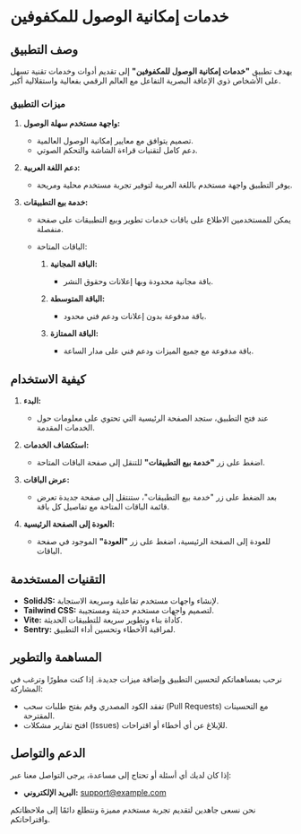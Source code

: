 # خدمات إمكانية الوصول للمكفوفين

## وصف التطبيق

يهدف تطبيق **"خدمات إمكانية الوصول للمكفوفين"** إلى تقديم أدوات وخدمات تقنية تسهل على الأشخاص ذوي الإعاقة البصرية التفاعل مع العالم الرقمي بفعالية واستقلالية أكبر.

### ميزات التطبيق

1. **واجهة مستخدم سهلة الوصول:**

   - تصميم يتوافق مع معايير إمكانية الوصول العالمية.
   - دعم كامل لتقنيات قراءة الشاشة والتحكم الصوتي.

2. **دعم اللغة العربية:**

   - يوفر التطبيق واجهة مستخدم باللغة العربية لتوفير تجربة مستخدم محلية ومريحة.

3. **خدمة بيع التطبيقات:**

   - يمكن للمستخدمين الاطلاع على باقات خدمات تطوير وبيع التطبيقات على صفحة منفصلة.

   - الباقات المتاحة:

     1. **الباقة المجانية:**

        - باقة مجانية محدودة وبها إعلانات وحقوق النشر.

     2. **الباقة المتوسطة:**

        - باقة مدفوعة بدون إعلانات ودعم فني محدود.

     3. **الباقة الممتازة:**

        - باقة مدفوعة مع جميع الميزات ودعم فني على مدار الساعة.

## كيفية الاستخدام

1. **البدء:**

   - عند فتح التطبيق، ستجد الصفحة الرئيسية التي تحتوي على معلومات حول الخدمات المقدمة.

2. **استكشاف الخدمات:**

   - اضغط على زر **"خدمة بيع التطبيقات"** للتنقل إلى صفحة الباقات المتاحة.

3. **عرض الباقات:**

   - بعد الضغط على زر "خدمة بيع التطبيقات"، ستنتقل إلى صفحة جديدة تعرض قائمة الباقات المتاحة مع تفاصيل كل باقة.

4. **العودة إلى الصفحة الرئيسية:**

   - للعودة إلى الصفحة الرئيسية، اضغط على زر **"العودة"** الموجود في صفحة الباقات.

## التقنيات المستخدمة

- **SolidJS:** لإنشاء واجهات مستخدم تفاعلية وسريعة الاستجابة.
- **Tailwind CSS:** لتصميم واجهات مستخدم حديثة ومستجيبة.
- **Vite:** كأداة بناء وتطوير سريعة للتطبيقات الحديثة.
- **Sentry:** لمراقبة الأخطاء وتحسين أداء التطبيق.

## المساهمة والتطوير

نرحب بمساهماتكم لتحسين التطبيق وإضافة ميزات جديدة. إذا كنت مطورًا وترغب في المشاركة:

- تفقد الكود المصدري وقم بفتح طلبات سحب (Pull Requests) مع التحسينات المقترحة.
- افتح تقارير مشكلات (Issues) للإبلاغ عن أي أخطاء أو اقتراحات.

## الدعم والتواصل

إذا كان لديك أي أسئلة أو تحتاج إلى مساعدة، يرجى التواصل معنا عبر:

- **البريد الإلكتروني:** support@example.com

نحن نسعى جاهدين لتقديم تجربة مستخدم مميزة ونتطلع دائمًا إلى ملاحظاتكم واقتراحاتكم.